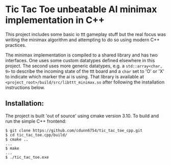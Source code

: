 # Tic Tac Toe unbeatable AI minimax implementation in C++
This project includes some basic io ttt gameplay stuff but the real focus was
writing the minimax algorithm and attempting to do so using modern C++ practices.

The minimax implementation is compiled to a shared library and has two interfaces.
One uses some custom datatypes defined elsewhere in this project. The second uses
more generic datatypes, e.g. a `std::array<char, 9>` to describe the incoming state
of the ttt board and a `char` set to 'O' or 'X' to indicate which marker the ai is
using. That library is available at `<project_root>/build/src/libttt_minimax.so` after following
the installation instructions below.

## Installation:

The project is built 'out of source' using cmake version 3.10.
To build and run the simple C++ frontend:

```
$ git clone https://github.com/cdunn6754/tic_tac_toe_cpp.git
$ cd tic_tac_toe.cpp/build/
$ cmake ..
...
$ make
...
$ ./tic_tac_toe.exe
```
